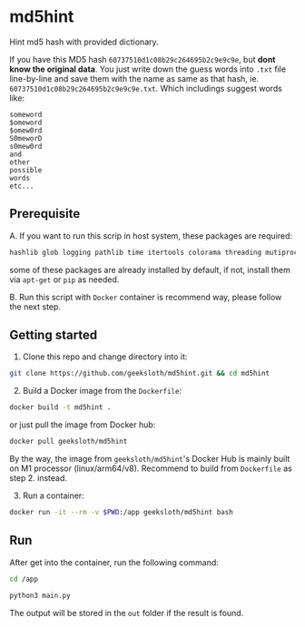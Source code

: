 # md5hint
Hint md5 hash with provided dictionary.

If you have this MD5 hash ```60737510d1c08b29c264695b2c9e9c9e```, but **dont know the original data**. You just write down the guess words into ```.txt``` file line-by-line and save them with the name as same as that hash, ie. ```60737510d1c08b29c264695b2c9e9c9e.txt```. Which includings suggest words like:
```
someword
$omeword
$omew0rd
S0meworD
s0mew0rd
and
other
possible
words
etc...
```

## Prerequisite
A. If you want to run this scrip in host system, these packages are required:
```bash
hashlib glob logging pathlib time itertools colorama threading mutiprocessing math argparse os
```
some of these packages are already installed by default, if not, install them via ```apt-get``` or ```pip``` as needed.

B. Run this script with ```Docker``` container is recommend way, please follow the next step.

## Getting started
1. Clone this repo and change directory into it:
```bash
git clone https://github.com/geeksloth/md5hint.git && cd md5hint
```

2. Build a Docker image from the ```Dockerfile```:
```bash
docker build -t md5hint .
```
or just pull the image from Docker hub:
```bash
docker pull geeksloth/md5hint
```
By the way, the image from ```geeksloth/md5hint```'s Docker Hub is mainly built on M1 processor (linux/arm64/v8). Recommend to build from ```Dockerfile``` as step 2. instead.

3. Run a container:
```bash
docker run -it --rm -v $PWD:/app geeksloth/md5hint bash
```

## Run
After get into the container, run the following command:
```bash
cd /app
```
```bash
python3 main.py
```
The output will be stored in the ```out``` folder if the result is found.
